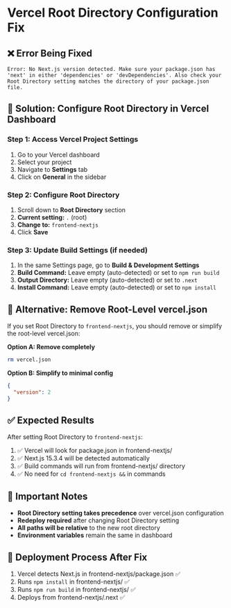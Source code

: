 # Vercel Root Directory Configuration Fix

## ❌ Error Being Fixed
```
Error: No Next.js version detected. Make sure your package.json has 'next' in either 'dependencies' or 'devDependencies'. Also check your Root Directory setting matches the directory of your package.json file.
```

## 🎯 Solution: Configure Root Directory in Vercel Dashboard

### Step 1: Access Vercel Project Settings
1. Go to your Vercel dashboard
2. Select your project
3. Navigate to **Settings** tab
4. Click on **General** in the sidebar

### Step 2: Configure Root Directory
1. Scroll down to **Root Directory** section
2. **Current setting:** `.` (root)
3. **Change to:** `frontend-nextjs`
4. Click **Save**

### Step 3: Update Build Settings (if needed)
1. In the same Settings page, go to **Build & Development Settings**
2. **Build Command:** Leave empty (auto-detected) or set to `npm run build`
3. **Output Directory:** Leave empty (auto-detected) or set to `.next`
4. **Install Command:** Leave empty (auto-detected) or set to `npm install`

## 🔧 Alternative: Remove Root-Level vercel.json

If you set Root Directory to `frontend-nextjs`, you should remove or simplify the root-level vercel.json:

**Option A: Remove completely**
```bash
rm vercel.json
```

**Option B: Simplify to minimal config**
```json
{
  "version": 2
}
```

## ✅ Expected Results

After setting Root Directory to `frontend-nextjs`:
1. ✅ Vercel will look for package.json in frontend-nextjs/
2. ✅ Next.js 15.3.4 will be detected automatically
3. ✅ Build commands will run from frontend-nextjs/ directory
4. ✅ No need for `cd frontend-nextjs &&` in commands

## 🚨 Important Notes

- **Root Directory setting takes precedence** over vercel.json configuration
- **Redeploy required** after changing Root Directory setting
- **All paths will be relative** to the new root directory
- **Environment variables** remain the same in dashboard

## 🔄 Deployment Process After Fix

1. Vercel detects Next.js in frontend-nextjs/package.json ✅
2. Runs `npm install` in frontend-nextjs/ ✅
3. Runs `npm run build` in frontend-nextjs/ ✅
4. Deploys from frontend-nextjs/.next ✅
